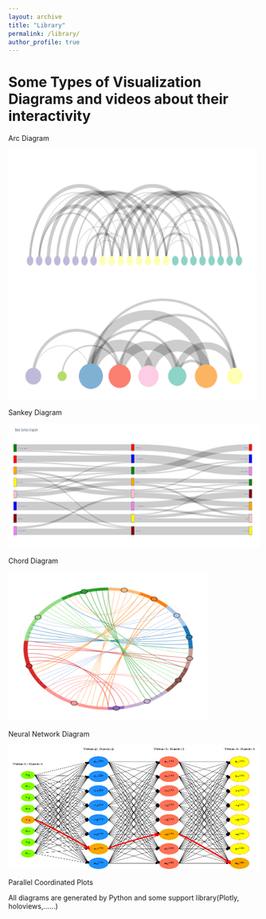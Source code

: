 ```yaml
---
layout: archive
title: "Library"
permalink: /library/
author_profile: true
---
```


Some Types of Visualization Diagrams and videos about their interactivity
===

Arc Diagram  

<img src="../images/arc_diagram.png" width="500" height="250" />  

<img src="../images/arc_diagram_2.png" width="500" height="250" />  

Sankey Diagram  

<img src="../images/sankey_diagram.png" width="800" height="250" />  

Chord Diagram  

<img src="../images/chord_diagram.png" width="400" height="300" />  

Neural Network Diagram  

<img src="../images/neural_diagram.png" width="700" height="250" />  

Parallel Coordinated Plots  


All diagrams are generated by Python and some support library(Plotly, holoviews,......)

<script src="../spidernet.js" charset="utf-8"></script>
